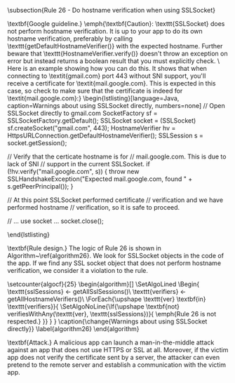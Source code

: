 
\subsection{Rule 26 - Do hostname verification when using SSLSocket}

\textbf{Google guideline.} 
\emph{\textbf{Caution}: \texttt{SSLSocket} does not perform hostname verification. It is up to your app to do its own hostname verification, preferably by calling \texttt{getDefaultHostnameVerifier()} with the expected hostname. Further beware that \texttt{HostnameVerifier.verify()} doesn't throw an exception on error but instead returns a boolean result that you must explicitly check. 
\\
Here is an example showing how you can do this. It shows that when connecting to \textit{gmail.com} port 443 without SNI support, you'll receive a certificate for \textit{mail.google.com}. This is expected in this case, so check to make sure that the certificate is indeed for \textit{mail.google.com}:}
\begin{lstlisting}[language=Java, caption=Warnings about using SSLSocket directly, numbers=none]
 // Open SSLSocket directly to gmail.com
 SocketFactory sf = SSLSocketFactory.getDefault();
 SSLSocket socket = (SSLSocket) sf.createSocket("gmail.com", 443);
 HostnameVerifier hv = HttpsURLConnection.getDefaultHostnameVerifier();
 SSLSession s = socket.getSession();

 // Verify that the certicate hostname is for
 // mail.google.com. This is due to lack of SNI
 // support in the current SSLSocket.
 if (!hv.verify("mail.google.com", s)) {
   throw new SSLHandshakeException("Expected mail.google.com, found " + s.getPeerPrincipal());
 }

 // At this point SSLSocket performed certificate
 // verification and we have performed hostname
 // verification, so it is safe to proceed.

 // ... use socket ...
 socket.close();

 \end{lstlisting}
 
\textbf{Rule design.} The logic of Rule 26 is shown in Algorithm~\ref{algorithm26}. We look for SSLSocket objects in the code of the app. If we find any SSL socket object that does not perform hostname verification, we consider it a violation to the rule. 

\setcounter{algocf}{25}
\begin{algorithm}[]
\SetAlgoLined
\Begin{
	\texttt{sslSessions} $\leftarrow$ getAllSslSessions()\\
	\texttt{verifiers} $\leftarrow$ getAllHostnameVerifiers()\\
	\ForEach{\upshape \texttt{ver} \textbf{in} \texttt{verifiers}}{
	    \SetAlgoNoLine{\If{\upshape \textbf{not} verifiesWithAny(\texttt{ver}, \texttt{sslSessions})}{
	        \emph{Rule 26 is not respected.}
	    }}
	}
}
\caption{\change{Warnings about using SSLSocket directly}}
\label{algorithm26}
\end{algorithm}

\textbf{Attack.} A malicious app can launch a man-in-the-middle attack against an app that does not use HTTPS or SSL at all. Moreover, if the victim app does not verify the certificate sent by a server, the attacker can even pretend to the remote server and establish a communication with the victim app. 

